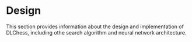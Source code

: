 # Design

This section provides information about the design and implementation of DLChess,
including othe search algorithm and neural network architecture.

